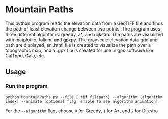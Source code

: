 # Mountain Paths
This python program reads the elevation data from a GeoTIFF file and finds the path of least elevation change between two points. The program uses three different algorithms: greedy, a*, and dijkstra. The paths are visualized with matplotlib, folium, and gpxpy. The grayscale elevation data grid and path are displayed, an .html file is created to visualize the path over a topographic map, and a .gpx file is created for use in gps software like CalTopo, Gaia, etc.
## Usage
### Run the program
```
python MountainPaths.py --file [.tif filepath] --algorithm [algorithm index] --animate [optional flag, enable to see algorithm animation]
```
For the `--algorithm` flag, choose `0` for Greedy, `1` for A*, and `2` for Dijkstra.
